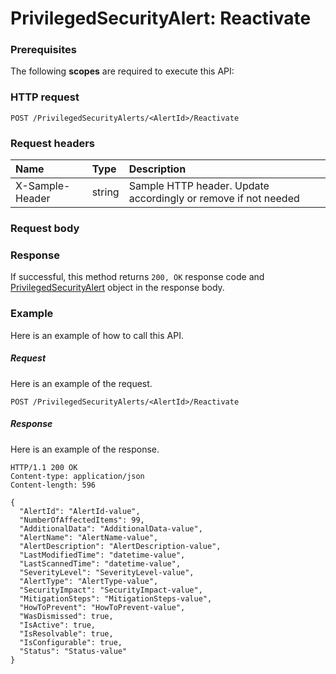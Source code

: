 # PrivilegedSecurityAlert: Reactivate


### Prerequisites
The following **scopes** are required to execute this API: 
### HTTP request
<!-- { "blockType": "ignored" } -->
```http
POST /PrivilegedSecurityAlerts/<AlertId>/Reactivate

```
### Request headers
| Name       | Type | Description|
|:---------------|:--------|:----------|
| X-Sample-Header  | string  | Sample HTTP header. Update accordingly or remove if not needed|

### Request body

### Response
If successful, this method returns `200, OK` response code and [PrivilegedSecurityAlert](../resources/privilegedsecurityalert.md) object in the response body.

### Example
Here is an example of how to call this API.
##### Request
Here is an example of the request.
<!-- {
  "blockType": "request",
  "name": "privilegedsecurityalert_reactivate"
}-->
```http
POST /PrivilegedSecurityAlerts/<AlertId>/Reactivate
```

##### Response
Here is an example of the response.
<!-- {
  "blockType": "response",
  "truncated": false,
  "@odata.type": "microsoft.graph.privilegedsecurityalert"
} -->
```http
HTTP/1.1 200 OK
Content-type: application/json
Content-length: 596

{
  "AlertId": "AlertId-value",
  "NumberOfAffectedItems": 99,
  "AdditionalData": "AdditionalData-value",
  "AlertName": "AlertName-value",
  "AlertDescription": "AlertDescription-value",
  "LastModifiedTime": "datetime-value",
  "LastScannedTime": "datetime-value",
  "SeverityLevel": "SeverityLevel-value",
  "AlertType": "AlertType-value",
  "SecurityImpact": "SecurityImpact-value",
  "MitigationSteps": "MitigationSteps-value",
  "HowToPrevent": "HowToPrevent-value",
  "WasDismissed": true,
  "IsActive": true,
  "IsResolvable": true,
  "IsConfigurable": true,
  "Status": "Status-value"
}
```

<!-- uuid: df5f03d5-2a79-4345-a362-37859d2fe469
2015-10-18 19:39:27 UTC -->
<!-- {
  "type": "#page.annotation",
  "description": "PrivilegedSecurityAlert: Reactivate",
  "keywords": "",
  "section": "documentation",
  "tocPath": ""
}-->